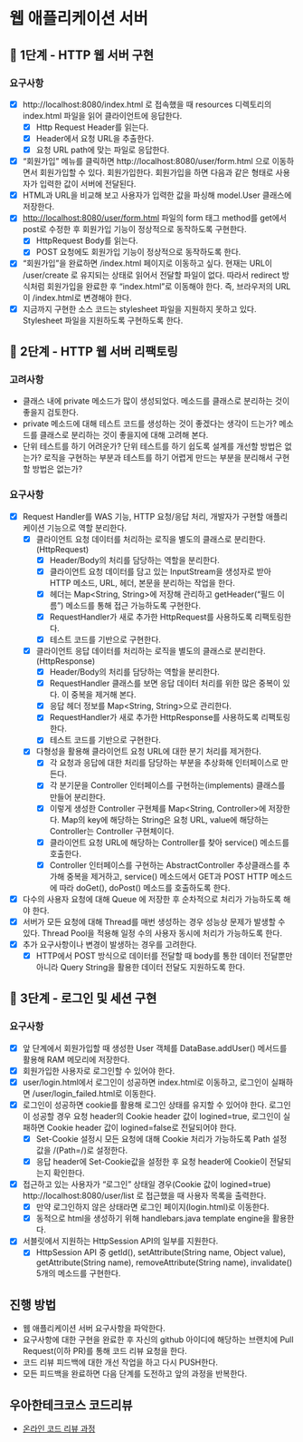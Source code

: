 # 웹 애플리케이션 서버

## 🚀 1단계 - HTTP 웹 서버 구현

### 요구사항
- [x]  http://localhost:8080/index.html 로 접속했을 때 resources 디렉토리의 index.html 파일을 읽어 클라이언트에 응답한다.
    - [x]  Http Request Header를 읽는다.
    - [x]  Header에서 요청 URL을 추출한다.
    - [x]  요청 URL path에 맞는 파일로 응답한다.
- [x]  “회원가입” 메뉴를 클릭하면 http://localhost:8080/user/form.html 으로 이동하면서 회원가입할 수 있다. 회원가입한다. 회원가입을 하면 다음과 같은 형태로 사용자가 입력한 값이 서버에 전달된다.
- [x]  HTML과 URL을 비교해 보고 사용자가 입력한 값을 파싱해 model.User 클래스에 저장한다.
- [x]  [http://localhost:8080/user/form.html](http://localhost:8080/user/form.html) 파일의 form 태그 method를 get에서 post로 수정한 후 회원가입 기능이 정상적으로 동작하도록 구현한다.
    - [x] HttpRequest Body를 읽는다.
    - [x] POST 요청에도 회원가입 기능이 정상적으로 동작하도록 한다. 
- [x]  “회원가입”을 완료하면 /index.html 페이지로 이동하고 싶다. 현재는 URL이 /user/create 로 유지되는 상태로 읽어서 전달할 파일이 없다. 따라서 redirect 방식처럼 회원가입을 완료한 후 “index.html”로 이동해야 한다. 즉, 브라우저의 URL이 /index.html로 변경해야 한다.
- [x]  지금까지 구현한 소스 코드는 stylesheet 파일을 지원하지 못하고 있다. Stylesheet 파일을 지원하도록 구현하도록 한다.

## 🚀 2단계 - HTTP 웹 서버 리팩토링

### 고려사항

- 클래스 내에 private 메소드가 많이 생성되었다. 메소드를 클래스로 분리하는 것이 좋을지 검토한다.
- private 메소드에 대해 테스트 코드를 생성하는 것이 좋겠다는 생각이 드는가? 메소드를 클래스로 분리하는 것이 좋을지에 대해 고려해 본다.
- 단위 테스트를 하기 어려운가? 단위 테스트를 하기 쉽도록 설계를 개선할 방법은 없는가? 로직을 구현하는 부분과 테스트를 하기 어렵게 만드는 부분을 분리해서 구현할 방법은 없는가?

### 요구사항

- [x]  Request Handler를 WAS 기능, HTTP 요청/응답 처리, 개발자가 구현할 애플리케이션 기능으로 역할 분리한다.
    - [x]  클라이언트 요청 데이터를 처리하는 로직을 별도의 클래스로 분리한다.(HttpRequest)
        - [x]  Header/Body의 처리를 담당하는 역할을 분리한다.
        - [x]  클라이언트 요청 데이터를 담고 있는 InputStream을 생성자로 받아 HTTP 메소드, URL, 헤더, 본문을 분리하는 작업을 한다.
        - [x]  헤더는 Map<String, String>에 저장해 관리하고 getHeader(“필드 이름”) 메소드를 통해 접근 가능하도록 구현한다.
        - [x]  RequestHandler가 새로 추가한 HttpRequest를 사용하도록 리팩토링한다.
        - [x]  테스트 코드를 기반으로 구현한다.
    - [x]  클라이언트 응답 데이터를 처리하는 로직을 별도의 클래스로 분리한다.(HttpResponse)
        - [x]  Header/Body의 처리를 담당하는 역할을 분리한다.
        - [x]  RequestHandler 클래스를 보면 응답 데이터 처리를 위한 많은 중복이 있다. 이 중복을 제거해 본다.
        - [x]  응답 헤더 정보를 Map<String, String>으로 관리한다.
        - [x]  RequestHandler가 새로 추가한 HttpResponse를 사용하도록 리팩토링한다.
        - [x]  테스트 코드를 기반으로 구현한다.
    - [x]  다형성을 활용해 클라이언트 요청 URL에 대한 분기 처리를 제거한다.
        - [x]  각 요청과 응답에 대한 처리를 담당하는 부분을 추상화해 인터페이스로 만든다.
        - [x]  각 분기문을 Controller 인터페이스를 구현하는(implements) 클래스를 만들어 분리한다.
        - [x]  이렇게 생성한 Controller 구현체를 Map<String, Controller>에 저장한다. Map의 key에 해당하는 String은 요청 URL, value에 해당하는 Controller는 Controller 구현체이다.
        - [x]  클라이언트 요청 URL에 해당하는 Controller를 찾아 service() 메소드를 호출한다.
        - [x]  Controller 인터페이스를 구현하는 AbstractController 추상클래스를 추가해 중복을 제거하고, service() 메소드에서 GET과 POST HTTP 메소드에 따라 doGet(), doPost() 메소드를 호출하도록 한다.
- [x]  다수의 사용자 요청에 대해 Queue 에 저장한 후 순차적으로 처리가 가능하도록 해야 한다.
- [x]  서버가 모든 요청에 대해 Thread를 매번 생성하는 경우 성능상 문제가 발생할 수 있다. Thread Pool을 적용해 일정 수의 사용자 동시에 처리가 가능하도록 한다.
- [x]  추가 요구사항이나 변경이 발생하는 경우를 고려한다.
    - [x]  HTTP에서 POST 방식으로 데이터를 전달할 때 body를 통한 데이터 전달뿐만 아니라 Query String을 활용한 데이터 전달도 지원하도록 한다.

## 🚀 3단계 - 로그인 및 세션 구현

### 요구사항

- [x]  앞 단계에서 회원가입할 때 생성한 User 객체를 DataBase.addUser() 메서드를 활용해 RAM 메모리에 저장한다.
- [x]  회원가입한 사용자로 로그인할 수 있어야 한다.
- [x]  user/login.html에서 로그인이 성공하면 index.html로 이동하고, 로그인이 실패하면 /user/login_failed.html로 이동한다.
- [x]  로그인이 성공하면 cookie를 활용해 로그인 상태를 유지할 수 있어야 한다. 로그인이 성공할 경우 요청 header의 Cookie header 값이 logined=true, 로그인이 실패하면 Cookie header 값이 logined=false로 전달되어야 한다.
    - [x]  Set-Cookie 설정시 모든 요청에 대해 Cookie 처리가 가능하도록 Path 설정 값을 /(Path=/)로 설정한다.
    - [x]  응답 header에 Set-Cookie값을 설정한 후 요청 header에 Cookie이 전달되는지 확인한다.
- [x]  접근하고 있는 사용자가 “로그인” 상태일 경우(Cookie 값이 logined=true) http://localhost:8080/user/list 로 접근했을 때 사용자 목록을 출력한다.
    - [x]  만약 로그인하지 않은 상태라면 로그인 페이지(login.html)로 이동한다.
    - [x]  동적으로 html을 생성하기 위해 handlebars.java template engine을 활용한다.
- [x]  서블릿에서 지원하는 HttpSession API의 일부를 지원한다.
    - [x]  HttpSession API 중 getId(), setAttribute(String name, Object value), getAttribute(String name), removeAttribute(String name), invalidate() 5개의 메소드를 구현한다.
    
## 진행 방법
* 웹 애플리케이션 서버 요구사항을 파악한다.
* 요구사항에 대한 구현을 완료한 후 자신의 github 아이디에 해당하는 브랜치에 Pull Request(이하 PR)를 통해 코드 리뷰 요청을 한다.
* 코드 리뷰 피드백에 대한 개선 작업을 하고 다시 PUSH한다.
* 모든 피드백을 완료하면 다음 단계를 도전하고 앞의 과정을 반복한다.

## 우아한테크코스 코드리뷰
* [온라인 코드 리뷰 과정](https://github.com/woowacourse/woowacourse-docs/blob/master/maincourse/README.md)